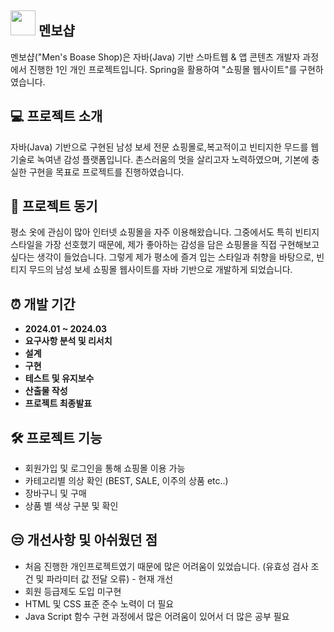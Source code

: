 ## <img src="https://github.com/user-attachments/assets/41949e34-3099-43c8-ad27-55c0d45dbce8" width="40" height="40"/> 멘보샵

멘보샵("Men's Boase Shop)은 자바(Java) 기반 스마트웹 & 앱 콘텐츠 개발자 과정에서 진행한 1인 개인 프로젝트입니다. Spring을 활용하여 "쇼핑몰 웹사이트"를 구현하였습니다.

## 💻 프로젝트 소개

자바(Java) 기반으로 구현된 남성 보세 전문 쇼핑몰로,복고적이고 빈티지한 무드를 웹 기술로 녹여낸 감성 플랫폼입니다.
촌스러움의 멋을 살리고자 노력하였으며, 기본에 충실한 구현을 목표로 프로젝트를 진행하였습니다.

## 🤔 프로젝트 동기

평소 옷에 관심이 많아 인터넷 쇼핑몰을 자주 이용해왔습니다. 그중에서도 특히 빈티지 스타일을 가장 선호했기 때문에,
제가 좋아하는 감성을 담은 쇼핑몰을 직접 구현해보고 싶다는 생각이 들었습니다.
그렇게 제가 평소에 즐겨 입는 스타일과 취향을 바탕으로, 빈티지 무드의 남성 보세 쇼핑몰 웹사이트를 자바 기반으로 개발하게 되었습니다.


## ⏰ 개발 기간

- **2024.01 ~ 2024.03**
- **요구사항 분석 및 리서치**
- **설계**
- **구현**
- **테스트 및 유지보수**
- **산출물 작성**
- **프로젝트 최종발표**

## 🛠️ 프로젝트 기능

- 회원가입 및 로그인을 통해 쇼핑몰 이용 가능
- 카테고리별 의상 확인 (BEST, SALE, 이주의 상품 etc..)
- 장바구니 및 구매
- 상품 별 색상 구분 및 확인

## 😒 개선사항 및 아쉬웠던 점
- 처음 진행한 개인프로젝트였기 때문에 많은 어려움이 있었습니다. (유효성 검사 조건 및 파라미터 값 전달 오류) - 현재 개선
- 회원 등급제도 도입 미구현
- HTML 및 CSS 표준 준수 노력이 더 필요
- Java Script 함수 구현 과정에서 많은 어려움이 있어서 더 많은 공부 필요
